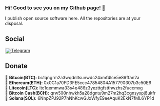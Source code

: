 ### Hi! Good to see you on my Github page! 👋
I publish open source software here. All the repositories are at your disposal.

## Social
[<img align="left" alt="Python" style="margin: 0; padding: 0;" width="20px" src="https://upload.wikimedia.org/wikipedia/commons/5/5c/Telegram_Messenger.png"/>](https://github.com/rodukov) <a href="https://t.me/sata30">Telegram</a><br>

## Donate
🔸 <strong>Bitcoin(BTC):</strong> bc1qngrm2a3wqdnltsunwdc24xmf4lce5e89ffan2a<br>
🔸 <strong>Ethereum(ETH):</strong> 0x0C1a70FD3FE5ccc47854804A157790307b3c50E6<br>
🔸 <strong>Litecoin(LTC):</strong> ltc1qemmwa33s4q486z3yezttgfstthwzhs2fuccmxg<br>
🔸 <strong>Bitcoin Cash(BCH):</strong> qrw500nhwkh5a28dgntu9m27m2hq3cgnsyxpj8ukfr<br>
🔸 <strong>Solana(SOL):</strong> 6NnpZPJ92P7hNhKcwGJxWfyE9eeAquK2EkN7fML6YP1d<br>
